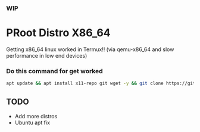### WIP
# PRoot Distro X86_64
Getting x86_64 linux worked in Termux!! (via qemu-x86_64 and slow performance in low end devices)
### Do this command for get worked
```sh
apt update && apt install x11-repo git wget -y && git clone https://github.com/mcagabe19/proot-x86_64 && cd proot-x86_64 && bash ./runme.sh
```
## TODO
* Add more distros
* Ubuntu apt fix
